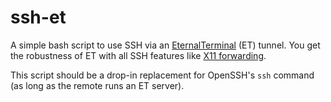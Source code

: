 # ssh-et

A simple bash script to use SSH via an
[EternalTerminal](https://github.com/MisterTea/EternalTerminal) (ET) tunnel. You
get the robustness of ET with all SSH features like
[X11 forwarding](https://github.com/MisterTea/EternalTerminal/issues/291).

This script should be a drop-in replacement for OpenSSH's `ssh` command (as long
as the remote runs an ET server).
